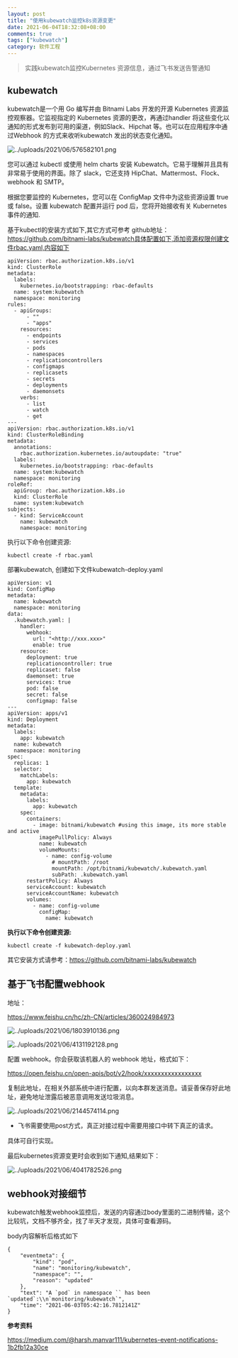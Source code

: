 ```yaml
---
layout: post
title: "使用kubewatch监控k8s资源变更"
date: 2021-06-04T18:32:08+08:00
comments: true
tags: ["kubewatch"]
category: 软件工程
---
```


>实践kubewatch监控Kubernetes 资源信息，通过飞书发送告警通知

<!-- more -->

## **kubewatch**

kubewatch是一个用 Go 编写并由 Bitnami Labs 开发的开源 Kubernetes 资源监控观察器。它监视指定的 Kubernetes 资源的更改，再通过handler 将这些变化以通知的形式发布到可用的渠道，例如Slack、Hipchat 等。也可以在应用程序中通过Webhook 的方式来收听kubewatch 发出的状态变化通知。

![../uploads/2021/06/576582101.png](../uploads/2021/06/576582101.png)

您可以通过 kubectl 或使用 helm charts 安装 Kubewatch。它易于理解并且具有非常易于使用的界面。除了 slack，它还支持 HipChat、Mattermost、Flock、webhook 和 SMTP。

根据您要监控的 Kubernetes，您可以在 ConfigMap 文件中为这些资源设置 true 或 false。设置 kubewatch 配置并运行 pod 后，您将开始接收有关 Kubernetes 事件的通知.

基于kubectl的安装方式如下,其它方式可参考 github地址：https://github.com/bitnami-labs/kubewatch具体配置如下,添加资源权限创建文件rbac.yaml,内容如下

```
apiVersion: rbac.authorization.k8s.io/v1
kind: ClusterRole
metadata:
  labels:
    kubernetes.io/bootstrapping: rbac-defaults
  name: system:kubewatch
  namespace: monitoring
rules:
  - apiGroups:
      - ""
      - "apps"
    resources:
      - endpoints
      - services
      - pods
      - namespaces
      - replicationcontrollers
      - configmaps
      - replicasets
      - secrets
      - deployments
      - daemonsets
    verbs:
      - list
      - watch
      - get
---
apiVersion: rbac.authorization.k8s.io/v1
kind: ClusterRoleBinding
metadata:
  annotations:
    rbac.authorization.kubernetes.io/autoupdate: "true"
  labels:
    kubernetes.io/bootstrapping: rbac-defaults
  name: system:kubewatch
  namespace: monitoring
roleRef:
  apiGroup: rbac.authorization.k8s.io
  kind: ClusterRole
  name: system:kubewatch
subjects:
  - kind: ServiceAccount
    name: kubewatch
    namespace: monitoring
```

执行以下命令创建资源:

```
kubectl create -f rbac.yaml
```

部署kubewatch, 创建如下文件kubewatch-deploy.yaml

```
apiVersion: v1
kind: ConfigMap
metadata:
  name: kubewatch
  namespace: monitoring
data:
  .kubewatch.yaml: |
    handler:
      webhook:
        url: "<http://xxx.xxx>"
        enable: true
    resource:
      deployment: true
      replicationcontroller: true
      replicaset: false
      daemonset: true
      services: true
      pod: false
      secret: false
      configmap: false
---
apiVersion: apps/v1
kind: Deployment
metadata:
  labels:
    app: kubewatch
  name: kubewatch
  namespace: monitoring
spec:
  replicas: 1
  selector:
    matchLabels:
      app: kubewatch
  template:
    metadata:
      labels:
        app: kubewatch
    spec:
      containers:
        - image: bitnami/kubewatch #using this image, its more stable and active
          imagePullPolicy: Always
          name: kubewatch
          volumeMounts:
            - name: config-volume
              # mountPath: /root
              mountPath: /opt/bitnami/kubewatch/.kubewatch.yaml
              subPath: .kubewatch.yaml
      restartPolicy: Always
      serviceAccount: kubewatch
      serviceAccountName: kubewatch
      volumes:
        - name: config-volume
          configMap:
            name: kubewatch
```

**执行以下命令创建资源:**

```
kubectl create -f kubewatch-deploy.yaml
```

其它安装方式请参考：https://github.com/bitnami-labs/kubewatch

## **基于飞书配置webhook**

地址：

https://www.feishu.cn/hc/zh-CN/articles/360024984973

![../uploads/2021/06/1803910136.png](../uploads/2021/06/1803910136.png)

![../uploads/2021/06/4131192128.png](../uploads/2021/06/4131192128.png)

配置 webhook。你会获取该机器人的 webhook 地址，格式如下：

https://open.feishu.cn/open-apis/bot/v2/hook/xxxxxxxxxxxxxxxxx

复制此地址，在相关外部系统中进行配置，以向本群发送消息。请妥善保存好此地址，避免地址泄露后被恶意调用发送垃圾消息。

![../uploads/2021/06/2144574114.png](../uploads/2021/06/2144574114.png)

- 飞书需要使用post方式，真正对接过程中需要用接口中转下真正的请求。

具体可自行实现。

最后kubernetes资源变更时会收到如下通知,结果如下：

![../uploads/2021/06/4041782526.png](../uploads/2021/06/4041782526.png)

## **webhook对接细节**

kubewatch触发webhook监控后，发送的内容通过body里面的二进制传输，这个比较坑，文档不够齐全，找了半天才发现，具体可查看源码。

body内容解析后格式如下

```
{
    "eventmeta": {
        "kind": "pod",
        "name": "monitoring/kubewatch",
        "namespace": "",
        "reason": "updated"
    },
    "text": "A `pod` in namespace `` has been `updated`:\\n`monitoring/kubewatch`",
    "time": "2021-06-03T05:42:16.7812141Z"
}
```

**参考资料**

https://medium.com/@harsh.manvar111/kubernetes-event-notifications-1b2fb12a30ce